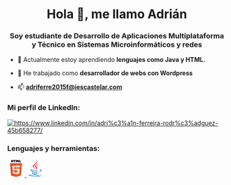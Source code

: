 <h1 align="center">Hola 👋, me llamo Adrián</h1>
<h3 align="center">Soy estudiante de Desarrollo de Aplicaciones Multiplataforma y Técnico en Sistemas Microinformáticos y redes</h3>

- 🌱 Actualmente estoy aprendiendo **lenguajes como Java y HTML.**

- 🔭 He trabajado como **desarrollador de webs con Wordpress**

- 📫 **adriferre2015f@iescastelar.com**

<h3 align="left">Mi perfil de LinkedIn:</h3>
<p align="left">
<a href="https://linkedin.com/in/adri%c3%a1n-ferreira-rodr%c3%adguez-45b658277/" target="blank"><img align="center" src="https://raw.githubusercontent.com/rahuldkjain/github-profile-readme-generator/master/src/images/icons/Social/linked-in-alt.svg" alt="https://www.linkedin.com/in/adri%c3%a1n-ferreira-rodr%c3%adguez-45b658277/" height="30" width="40" /></a>
</p>

<h3 align="left">Lenguajes y herramientas:</h3>
<p align="left"> <a href="https://www.w3.org/html/" target="_blank" rel="noreferrer"> <img src="https://raw.githubusercontent.com/devicons/devicon/master/icons/html5/html5-original-wordmark.svg" alt="html5" width="40" height="40"/> </a> <a href="https://www.java.com" target="_blank" rel="noreferrer"> <img src="https://raw.githubusercontent.com/devicons/devicon/master/icons/java/java-original.svg" alt="java" width="40" height="40"/> </a> </p>

